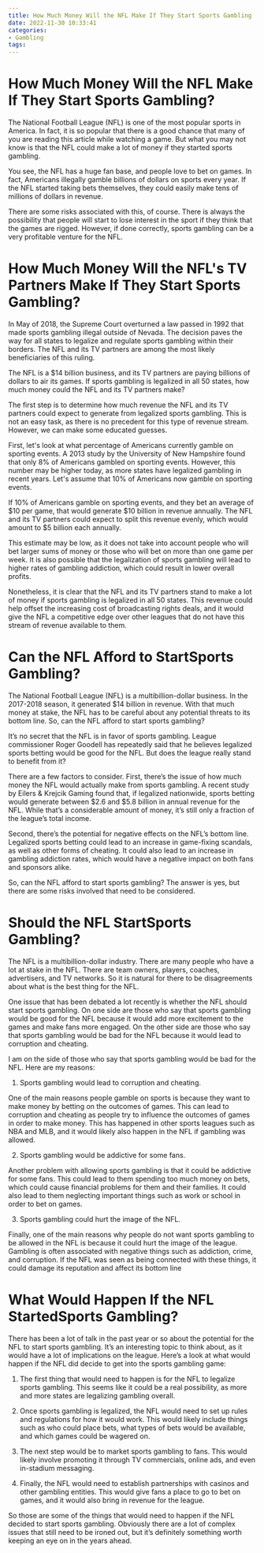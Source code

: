 ```yaml
---
title: How Much Money Will the NFL Make If They Start Sports Gambling
date: 2022-11-30 10:33:41
categories:
- Gambling
tags:
---
```



#  How Much Money Will the NFL Make If They Start Sports Gambling?

The National Football League (NFL) is one of the most popular sports in America. In fact, it is so popular that there is a good chance that many of you are reading this article while watching a game. But what you may not know is that the NFL could make a lot of money if they started sports gambling.

You see, the NFL has a huge fan base, and people love to bet on games. In fact, Americans illegally gamble billions of dollars on sports every year. If the NFL started taking bets themselves, they could easily make tens of millions of dollars in revenue.

There are some risks associated with this, of course. There is always the possibility that people will start to lose interest in the sport if they think that the games are rigged. However, if done correctly, sports gambling can be a very profitable venture for the NFL.

#  How Much Money Will the NFL's TV Partners Make If They Start Sports Gambling?

In May of 2018, the Supreme Court overturned a law passed in 1992 that made sports gambling illegal outside of Nevada. The decision paves the way for all states to legalize and regulate sports gambling within their borders. The NFL and its TV partners are among the most likely beneficiaries of this ruling.

The NFL is a $14 billion business, and its TV partners are paying billions of dollars to air its games. If sports gambling is legalized in all 50 states, how much money could the NFL and its TV partners make?

The first step is to determine how much revenue the NFL and its TV partners could expect to generate from legalized sports gambling. This is not an easy task, as there is no precedent for this type of revenue stream. However, we can make some educated guesses.

First, let's look at what percentage of Americans currently gamble on sporting events. A 2013 study by the University of New Hampshire found that only 8% of Americans gambled on sporting events. However, this number may be higher today, as more states have legalized gambling in recent years. Let's assume that 10% of Americans now gamble on sporting events.

If 10% of Americans gamble on sporting events, and they bet an average of $10 per game, that would generate $10 billion in revenue annually. The NFL and its TV partners could expect to split this revenue evenly, which would amount to $5 billion each annually.

This estimate may be low, as it does not take into account people who will bet larger sums of money or those who will bet on more than one game per week. It is also possible that the legalization of sports gambling will lead to higher rates of gambling addiction, which could result in lower overall profits.

Nonetheless, it is clear that the NFL and its TV partners stand to make a lot of money if sports gambling is legalized in all 50 states. This revenue could help offset the increasing cost of broadcasting rights deals, and it would give the NFL a competitive edge over other leagues that do not have this stream of revenue available to them.

#  Can the NFL Afford to StartSports Gambling?

The National Football League (NFL) is a multibillion-dollar business. In the 2017-2018 season, it generated $14 billion in revenue. With that much money at stake, the NFL has to be careful about any potential threats to its bottom line. So, can the NFL afford to start sports gambling?

It’s no secret that the NFL is in favor of sports gambling. League commissioner Roger Goodell has repeatedly said that he believes legalized sports betting would be good for the NFL. But does the league really stand to benefit from it?

There are a few factors to consider. First, there’s the issue of how much money the NFL would actually make from sports gambling. A recent study by Eilers & Krejcik Gaming found that, if legalized nationwide, sports betting would generate between $2.6 and $5.8 billion in annual revenue for the NFL. While that’s a considerable amount of money, it’s still only a fraction of the league’s total income.

Second, there’s the potential for negative effects on the NFL’s bottom line. Legalized sports betting could lead to an increase in game-fixing scandals, as well as other forms of cheating. It could also lead to an increase in gambling addiction rates, which would have a negative impact on both fans and sponsors alike.

So, can the NFL afford to start sports gambling? The answer is yes, but there are some risks involved that need to be considered.

#  Should the NFL StartSports Gambling?

The NFL is a multibillion-dollar industry. There are many people who have a lot at stake in the NFL. There are team owners, players, coaches, advertisers, and TV networks. So it is natural for there to be disagreements about what is the best thing for the NFL.

One issue that has been debated a lot recently is whether the NFL should start sports gambling. On one side are those who say that sports gambling would be good for the NFL because it would add more excitement to the games and make fans more engaged. On the other side are those who say that sports gambling would be bad for the NFL because it would lead to corruption and cheating.

I am on the side of those who say that sports gambling would be bad for the NFL. Here are my reasons:

1) Sports gambling would lead to corruption and cheating.

One of the main reasons people gamble on sports is because they want to make money by betting on the outcomes of games. This can lead to corruption and cheating as people try to influence the outcomes of games in order to make money. This has happened in other sports leagues such as NBA and MLB, and it would likely also happen in the NFL if gambling was allowed.

2) Sports gambling would be addictive for some fans.

Another problem with allowing sports gambling is that it could be addictive for some fans. This could lead to them spending too much money on bets, which could cause financial problems for them and their families. It could also lead to them neglecting important things such as work or school in order to bet on games.

3) Sports gambling could hurt the image of the NFL.

Finally, one of the main reasons why people do not want sports gambling to be allowed in the NFL is because it could hurt the image of the league. Gambling is often associated with negative things such as addiction, crime, and corruption. If the NFL was seen as being connected with these things, it could damage its reputation and affect its bottom line

#  What Would Happen If the NFL StartedSports Gambling?

There has been a lot of talk in the past year or so about the potential for the NFL to start sports gambling. It’s an interesting topic to think about, as it would have a lot of implications on the league. Here’s a look at what would happen if the NFL did decide to get into the sports gambling game:

1. The first thing that would need to happen is for the NFL to legalize sports gambling. This seems like it could be a real possibility, as more and more states are legalizing gambling overall.

2. Once sports gambling is legalized, the NFL would need to set up rules and regulations for how it would work. This would likely include things such as who could place bets, what types of bets would be available, and which games could be wagered on.

3. The next step would be to market sports gambling to fans. This would likely involve promoting it through TV commercials, online ads, and even in-stadium messaging.

4. Finally, the NFL would need to establish partnerships with casinos and other gambling entities. This would give fans a place to go to bet on games, and it would also bring in revenue for the league.

So those are some of the things that would need to happen if the NFL decided to start sports gambling. Obviously there are a lot of complex issues that still need to be ironed out, but it’s definitely something worth keeping an eye on in the years ahead.